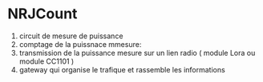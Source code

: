 # NRJCount
1) circuit de mesure de puissance
2) comptage de la puissnace mmesure:
3) transmission de la puissance mesure sur un lien radio ( module Lora ou module CC1101 )
4) gateway qui organise le trafique et rassemble les informations 

